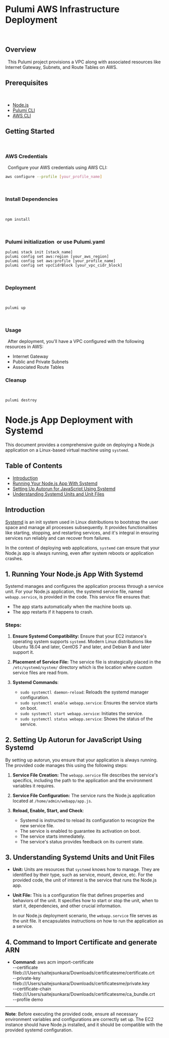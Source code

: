 # Pulumi AWS Infrastructure Deployment
 
## Overview
 
This Pulumi project provisions a VPC along with associated resources like Internet Gateway, Subnets, and Route Tables on AWS.
 
## Prerequisites
 
- [Node.js](https://nodejs.org/)
- [Pulumi CLI](https://www.pulumi.com/docs/get-started/install/)
- [AWS CLI](https://aws.amazon.com/cli/)
 
## Getting Started
 
### AWS Credentials
 
Configure your AWS credentials using AWS CLI:
 
```bash
aws configure --profile [your_profile_name]
```
 
### Install Dependencies
 
```
npm install
```
 
### Pulumi initialization  or use Pulumi<stack>.yaml
```
pulumi stack init [stack_name]
pulumi config set aws:region [your_aws_region]
pulumi config set aws:profile [your_profile_name]
pulumi config set vpcCidrBlock [your_vpc_cidr_block]
```
 
### Deployment
 
```
pulumi up
```
 
### Usage
 
After deployment, you'll have a VPC configured with the following resources in AWS:
 
- Internet Gateway
- Public and Private Subnets
- Associated Route Tables
 
### Cleanup
 
```
pulumi destroy
```

# Node.js App Deployment with Systemd

This document provides a comprehensive guide on deploying a Node.js application on a Linux-based virtual machine using `systemd`.

## Table of Contents

- [Introduction](#introduction)
- [Running Your Node.js App With Systemd](#1-running-your-nodejs-app-with-systemd)
- [Setting Up Autorun for JavaScript Using Systemd](#2-setting-up-autorun-for-javascript-using-systemd)
- [Understanding Systemd Units and Unit Files](#3-understanding-systemd-units-and-unit-files)

## Introduction

[Systemd](https://www.freedesktop.org/wiki/Software/systemd/) is an init system used in Linux distributions to bootstrap the user space and manage all processes subsequently. It provides functionalities like starting, stopping, and restarting services, and it's integral in ensuring services run reliably and can recover from failures.

In the context of deploying web applications, `systemd` can ensure that your Node.js app is always running, even after system reboots or application crashes.

## 1. Running Your Node.js App With Systemd

Systemd manages and configures the application process through a service unit. For your Node.js application, the systemd service file, named `webapp.service`, is provided in the code. This service file ensures that:

- The app starts automatically when the machine boots up.
- The app restarts if it happens to crash.

### Steps:

1. **Ensure Systemd Compatibility:** Ensure that your EC2 instance's operating system supports `systemd`. Modern Linux distributions like Ubuntu 18.04 and later, CentOS 7 and later, and Debian 8 and later support it.
   
2. **Placement of Service File:** The service file is strategically placed in the `/etc/systemd/system/` directory which is the location where custom service files are read from.

3. **Systemd Commands**:
    - `sudo systemctl daemon-reload`: Reloads the systemd manager configuration.
    - `sudo systemctl enable webapp.service`: Ensures the service starts on boot.
    - `sudo systemctl start webapp.service`: Initiates the service.
    - `sudo systemctl status webapp.service`: Shows the status of the service.

## 2. Setting Up Autorun for JavaScript Using Systemd

By setting up autorun, you ensure that your application is always running. The provided code manages this using the following steps:

1. **Service File Creation:** The `webapp.service` file describes the service's specifics, including the path to the application and the environment variables it requires.

2. **Service File Configuration:** The service runs the Node.js application located at `/home/admin/webapp/app.js`.

3. **Reload, Enable, Start, and Check**:
    - Systemd is instructed to reload its configuration to recognize the new service file.
    - The service is enabled to guarantee its activation on boot.
    - The service starts immediately.
    - The service's status provides feedback on its current state.

## 3. Understanding Systemd Units and Unit Files

- **Unit:** Units are resources that `systemd` knows how to manage. They are identified by their type, such as service, mount, device, etc. For the provided code, the unit of interest is the service that runs the Node.js app.
  
- **Unit File:** This is a configuration file that defines properties and behaviors of the unit. It specifies how to start or stop the unit, when to start it, dependencies, and other crucial information.
  
  In our Node.js deployment scenario, the `webapp.service` file serves as the unit file. It encapsulates instructions on how to run the application as a service.

## 4. Command to Import Certificate and generate ARN

- **Command:** aws acm import-certificate \
--certificate fileb:///Users/saitejsunkara/Downloads/certificatesme/certificate.crt \
--private-key fileb:///Users/saitejsunkara/Downloads/certificatesme/private.key \
--certificate-chain fileb:///Users/saitejsunkara/Downloads/certificatesme/ca_bundle.crt \
--profile demo

---

**Note**: Before executing the provided code, ensure all necessary environment variables and configurations are correctly set up. The EC2 instance should have Node.js installed, and it should be compatible with the provided systemd configuration.

